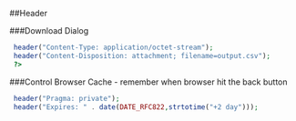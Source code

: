
##Header

###Download Dialog
```php
 header("Content-Type: application/octet-stream");
 header("Content-Disposition: attachment; filename=output.csv"); 
 ?>
 ```
###Control Browser Cache - remember when browser hit the back button
```php
 header("Pragma: private");
 header("Expires: " . date(DATE_RFC822,strtotime("+2 day")));
 ```


